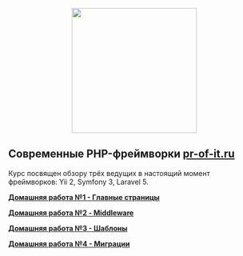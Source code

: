 <p align="center"><img src="http://pr-of-it.ru/public/courses/images/framework.png" width="250"></p>

## Современные PHP-фреймворки [pr-of-it.ru](http://pr-of-it.ru/courses/php-frameworks.html)
Курс посвящен обзору трёх ведущих в настоящий момент фреймворков: Yii 2, Symfony 3, Laravel 5.

**[Домашняя работа №1 - Главные страницы](https://github.com/skiphog/profit-frameworks/blob/master/homework-1.md)**

**[Домашняя работа №2 - Middleware](https://github.com/skiphog/profit-frameworks/blob/master/homework-2.md)**

**[Домашняя работа №3 - Шаблоны](https://github.com/skiphog/profit-frameworks/blob/master/homework-3.md)**

**[Домашняя работа №4 - Миграции](https://github.com/skiphog/profit-frameworks/blob/master/homework-4.md)**